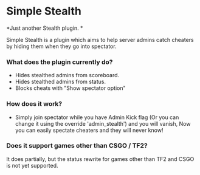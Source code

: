 # Simple Stealth #

*Just another Stealth plugin.
*

Simple Stealth is a plugin which aims to help server admins catch cheaters by hiding them when they go into spectator.

### What does the plugin currently do? ###
* Hides stealthed admins from scoreboard.
* Hides stealthed admins from status.
* Blocks cheats with "Show spectator option"

### How does it work? ###
* Simply join spectator while you have Admin Kick flag (Or you can change it using the override 'admin_stealth') and you will vanish, Now you can easily spectate cheaters and they will never know!

### Does it support games other than CSGO / TF2? ###
It does partially, but the status rewrite for games other than TF2 and CSGO is not yet supported.
